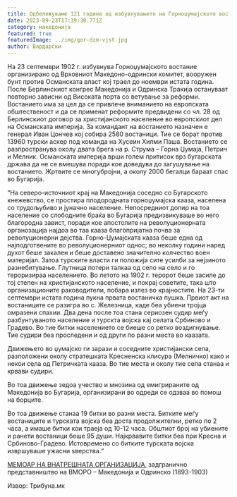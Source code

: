 ```yaml
---
title: Одбележуваме 121 година од избувнувањето на Горноџумајското востание на ВМОК
date: 2023-09-23T17:39:30.771Z
category: македонија
featured: true
featuredImage: ../img/gor-dzm-vjst.jpg
author: Вардарски
---
```

<!--StartFragment-->

На 23 септември 1902 г. избувнува Горноџумајското востание организирано од Врховниот Македоно-одрински комитет, вооружен бунт против Османската власт кој траел до ноември истата година. После Берлинскиот конгрес Македонија и Одринска Тракија остануваат повторно зависни од Високата порта со ветување за реформи. Востанието има за цел да се привлече вниманието на европската обштественост и да се применат реформите предвидени со чл. 28 од Берлинскиот договор за христијанското население во европскиот дел на Османската империја. За командант на востанието назначен е генерал Иван Цончев кој собира 2580 востаници. Тие се борат против 13960 турски аскер под команда на Хусеин Хилми Паша. Востанието се разпространува околу двата брега на р. Струма – Горна Џумаја, Петрич и Мелник. Османската империја врши голем притисок врз бугарската држава да не се вмешува поради кое доведува до загушување на востанието. Жртвите се многубројни, а околу 2000 бегалци бараат спас во Бугарија.

“На северо-источниот крај на Македонија соседно со Бугарското кнежевство, се простира плодородната горноџумајска кааза, населена со трудољубиво и јуначно население. Непосредниот допир на тоа население со слободните браќа во Бугарија предизвикуваше во него благородна завист, поради кое апостолите на револуционерната органозација најдоа во таа кааза благопријатна почва за револуционерни дејства. Горно-Џумајската кааза беше една од најподготвените во револуционерниот однос; во неколку години наред духот беше закален и беше доставено значително колчество воен материјал. Затоа турските власти ги положија сите усилби за нејзиното разнебитување. Глутница потери талкаа од село на село и го тероризираа населението. Во летото на 1902 г. теророт беше засиле до тој степен на христијанското население, и покрај советите, така што организационите раководители, побара излез во крајностите. На 23-ти септември истата година пукна првата востаничка пушка. Првиот акт на востаниците се разигра во с. Железница, каде беа убиени тројца омразени спахии. Два дена после тоа стана сериозен судир меѓу разбунтуваното население и турскта војска кај селата Србиново и Градево. Во тие битки населението се биеше со ретко воздигнување. Тие судири беа проследени и од други по разни места во каазата.

Движењето во џумајско ги зарази и соседните христијански села, разположени околу стратешката Кресненска клисура (Мелничко) како и некои села од Петричката кааза. Во тие места и околу тие села станаа и крвави судири.

Во тоа движење зедоа учество и мнозина од емигрираните од Македонија во Бугарија, организирани во одреди се одзваа во помош на борците.

Во тоа движење станаа 19 битки во разни места. Битките меѓу востаниците и турската војска беа доста продолжителни, ретко по 2 часа, а имаше битки кои траеја од 10-12 часа. Обштиот број на убиените и ранети востаници беше 95 души. Најкрвавите битки беа при Кресна и Србиново-Градево. Истовремено со битките турската војска извршуваше ужасни ѕверства.“

[МЕМОАР НА ВНАТРЕШНАТА ОРГАНИЗАЦИЈА](https://www.strumski.com/books/Makedonija-i-Odrinsko-1893-1903.pdf?fbclid=IwAR0aTYjPRn6d1W0AMedccTY3nWhh_Uz410WcRsu_yXr-Zgkwc_FS_VKHjuI), задгранично представништво на ВМОРО – Македонија и Одринско (1893-1903)

<!--EndFragment-->

Извор: Трибуна.мк